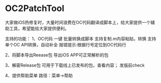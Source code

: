 # OC2PatchTool

大家做iOS热修复时，大量时间浪费在OC代码翻译成脚本上，给大家提供一个辅助工具，希望能给大家提供便利。

支持的功能：
1、OC代码 一键 批量转换成脚本
支持复制.m内容粘贴，转换
支持单个OC API转换，自动补全
报错提示:根据行号定位到OC代码行

2、将脚本导出Reease包
导出iOS APP可正常解析的包

3、解密Release包
可用于下载线上已发布的包，查看内容；
发版前check

4、提供帮助菜单
路径：菜单->帮助
